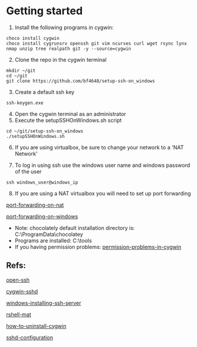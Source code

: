 # Getting started

1. Install the following programs in cygwin:

```
choco install cygwin
choco install cygrunsrv openssh git vim ncurses curl wget rsync lynx nmap unzip tree realpath git -y --source=cygwin
```

2. Clone the repo in the cygwin terminal

```
mkdir ~/git
cd ~/git
git clone https://github.com/bf4648/setup-ssh-on_windows
```

3. Create a default ssh key

```
ssh-keygen.exe
```

4. Open the cygwin terminal as an administrator
5. Execute the setupSSHOnWindows.sh script

```
cd ~/git/setup-ssh-on_windows
./setupSSHOnWindows.sh
```

6. If you are using virtualbox, be sure to change your network to a 'NAT Network'

7. To log in using ssh use the windows user name and windows password of the user

```
ssh windows_user@windows_ip 
```

8. If you are using a NAT virtualbox you will need to set up port forwarding 

[port-forwarding-on-nat](https://stackoverflow.com/questions/15580525/virtualbox-port-forwarding-not-working-with-nat-adapter)

[port-forwarding-on-windows](https://www.howtogeek.com/122641/how-to-forward-ports-to-a-virtual-machine-and-use-it-as-a-server/)

* Note: chocolately default installation directory is: C:\ProgramData\chocolatey
* Programs are installed: C:\tools
* If you having permission problems: [permission-problems-in-cygwin](http://georgik.rocks/how-to-fix-incorrect-cygwin-permission-inwindows-7/)


## Refs:  

[open-ssh](http://www.security-plus.co/OpenSSH.txt)

[cygwin-sshd](http://www.noah.org/ssh/cygwin-sshd.html)

[windows-installing-ssh-server](https://bscb.cornell.edu/about/resources/windows-installing-ssh-server)

[rshell-mat](https://github.com/vicrucann/rshell-mat)

[how-to-uninstall-cygwin](http://superuser.com/questions/110726/how-to-uninstall-reinstall-cygwin-to-use-sshd)

[sshd-configuration](techtorials.me/cygwin/sshd-configuration/)
